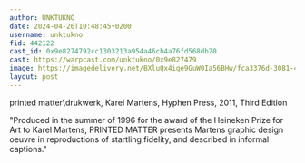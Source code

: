```yaml
---
author: UNKTUKNO
date: 2024-04-26T10:48:45+0200
username: unktukno
fid: 442122
cast_id: 0x9e8274792cc1303213a954a46cb4a76fd568db20
cast: https://warpcast.com/unktukno/0x9e827479
image: https://imagedelivery.net/BXluQx4ige9GuW0Ia56BHw/fca3376d-3081-4a95-ab2f-fe1f7bd81800/original
layout: post
---
```

printed matter\drukwerk, Karel Martens, Hyphen Press, 2011, Third Edition  
  
"Produced in the summer of 1996 for the award of the Heineken Prize for Art to Karel Martens, PRINTED MATTER presents Martens graphic design oeuvre in reproductions of startling fidelity, and described in informal captions."  

<img src='https://imagedelivery.net/BXluQx4ige9GuW0Ia56BHw/fca3376d-3081-4a95-ab2f-fe1f7bd81800/original' alt='' referrerpolicy='no-referrer'/>
<img src='https://imagedelivery.net/BXluQx4ige9GuW0Ia56BHw/8f59f0f1-5de2-4ce0-50b8-be5ca8d18200/original' alt='' referrerpolicy='no-referrer'/>